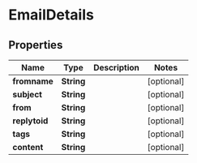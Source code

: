 
# EmailDetails

## Properties
Name | Type | Description | Notes
------------ | ------------- | ------------- | -------------
**fromname** | **String** |  |  [optional]
**subject** | **String** |  |  [optional]
**from** | **String** |  |  [optional]
**replytoid** | **String** |  |  [optional]
**tags** | **String** |  |  [optional]
**content** | **String** |  |  [optional]



